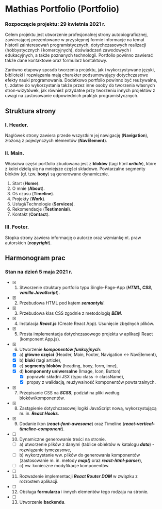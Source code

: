 # Mathias Portfolio (Portfolio)

### Rozpoczęcie projektu: 29 kwietnia 2021 r.

Celem projektu jest utworzenie profesjonalnej strony autobiograficznej, zawierającej prezentowane w przystępnej formie informacje na temat historii zainteresowań programistycznych, dotychczasowych realizacji (hobbystycznych i komercyjnych), doświadczeń zawodowych i edukacyjnych, a także poznanych technologii. Portfolio powinno zawierać także dane kontaktowe oraz formularz kontaktowy. 

Zarówno etapowy sposób tworzenia projektu, jak i wykorzystywane języki, biblioteki i rozwiązania mają charakter podsumowujący dotychczasowe efekty nauki programowania. Dodatkowo portfolio powinno być reużywalne, tj. zdatne do wykorzystania także przez inne osoby do tworzenia własnych stron-wizytówek, jak również przydatne przy tworzeniu innych projektów z uwagi na zastosowanie odpowiednich praktyk programistycznych.

## Struktura strony

### I. Header.
Nagłówek strony zawiera przede wszystkim jej nawigację (**Navigation**), złożoną z pojedynczych elementów (**NavElement**).

### II. Main.
Właściwa część portfolio zbudowana jest z **bloków** (tagi html ***article***), które z kolei dzielą się na mniejsze części składowe. Powtarzalne segmenty bloków (gł. tzw. **boxy**) są generowane dynamicznie.

 1. Start (**Home**).
 2. O mnie (**About**).
 3. Oś czasu (**Timeline**).
 4. Projekty (**Work**).
 5. Usługi/Technologie (**Services**).
 6. Rekomendacje (**Testimonial**).
 7. Kontakt (**Contact**).

### III. Footer.
Stopka strony zawiera informację o autorze oraz wzmiankę nt. praw autorskich (***copyright***).

## Harmonogram prac

### Stan na dzień 5 maja 2021 r.

 - [x] 1. Stworzenie struktury portfolio typu Single-Page-App (***HTML, CSS, vanilla JavaScript***).
 - [x] 2. Przebudowa HTML pod kątem ***semantyki***.
 - [x] 3. Przebudowa klas CSS zgodnie z metodologią ***BEM***.
 - [x] 4. Instalacja ***React.js*** (Create React App). Usunięcie zbędnych plików.
 - [x] 5. Prosta implementacja dotychczasowego projektu w aplikacji React (komponent App.js).
 - [x] 6. Utworzenie ***komponentów funkcyjnych***:
	 - [x] a) **główne części** (Header, Main, Footer, Navigation <-> NavElement),
	 - [x] b) **bloki** (tagi article),
	 - [x] c) **segmenty bloków** (heading, boxy, form, inne),
	 - [x] d) **komponenty uniwersalne** (Image, Icon, Button)
		 - [x] poprawki składni JSX (typu class -> className),
		 - [x] propsy z walidacją, reużywalność komponentów powtarzalnych.
- [x] 7. Przepisanie CSS na ***SCSS***, podział na pliki według bloków/komponentów.
- [x] 8. Zastąpienie dotychczasowej logiki JavaScript nową, wykorzystującą m. in. ***React Hooks***.
- [x] 9. Dodanie ikon (***react-font-awesome***) oraz Timeline (***react-vertical-timeline-component***).
- [ ] 10. Dynamiczne generowanie treści na stronie.
	- [ ] a) utworzenie plików z danymi (tablice obiektów w katalogu ***data***) - rozwiązanie tymczasowe,
	- [ ] b) wykorzystanie ww. plików do generowania komponentów (zastosowanie m. in. metody ***map()*** oraz ***react-html-parser***),
	- [ ] c) ew. konieczne modyfikacje komponentów.
- [ ] 11. Rozważenie implementacji ***React Router DOM*** w związku z rozrostem aplikacji.
- [ ] 12. Obsługa **formularza** i innych elementów tego rodzaju na stronie.
- [ ] 13. Utworzenie **backendu**. 

